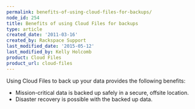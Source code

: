 ```yaml
---
permalink: benefits-of-using-cloud-files-for-backups/
node_id: 254
title: Benefits of using Cloud Files for backups
type: article
created_date: '2011-03-16'
created_by: Rackspace Support
last_modified_date: '2015-05-12'
last_modified_by: Kelly Holcomb
product: Cloud Files
product_url: cloud-files
---
```


Using Cloud Files to back up your data provides the following benefits:

-   Mission-critical data is backed up safely in a
    secure, offsite location.
-   Disaster recovery is possible with the backed up data.


